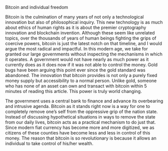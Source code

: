 Bitcoin and individual freedom

Bitcoin is the culmination of many years of not only a technological innovation but also of philosophical inquiry. This new technology is as much about ethics of human rights as it is about the premier cryptography innovation and blockchain invention. Although these seem like unrelated topics, over the thousands of years of human beings fighting the grips of coercive powers, bitcoin is just the latest notch on that timeline, and I would argue the most radical and impactful. In this modern age, we take for granted our large governments without inspecting the mechanisms in which it operates. A government would not have nearly as much power as it currently does as it does now if it was not able to control the money. Gold bugs have been arguing this point ever since the gold standard was abandoned. The innovation that bitcoin provides is not only a purely fixed money supply but accessibility to a normal person. Unlike gold, someone who has none of an asset can own and transact with bitcoin within 5 minutes of reading this article. This power is truly world changing.

The government uses a central bank to finance and advance its overbearing and intrusive agenda. Bitcoin as it stands right now is a way for one to completely remove one’s self from the oppressive grip of the nation state. Instead of discussing hypothetical situations in ways to remove the state from our daily lives, bitcoin acts as a practical mechanism to do just that. Since modern fiat currency has become more and more digitized, we as citizens of these counties have become less and less in control of this money. The reason that bitcoin is so revolutionary is because it allows an individual to take control of his/her wealth.
